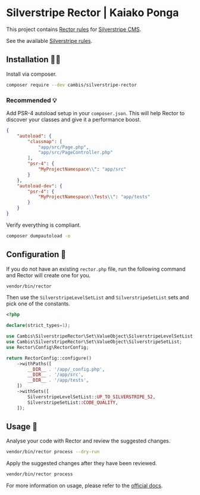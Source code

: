 # Silverstripe Rector | Kaiako Ponga

This project contains [Rector rules](https://github.com/rectorphp/rector) for [Silverstripe CMS](https://github.com/silverstripe).

See the available [Silverstripe rules](docs/rector_rules_overview.md).

## Installation 👷‍♀️

Install via composer.

```sh
composer require --dev cambis/silverstripe-rector
```

### Recommended 💡
Add PSR-4 autoload setup in your `composer.json`. This will help Rector to discover your classes and give it a performance boost.

```json
{
    "autoload": {
        "classmap": [
            "app/src/Page.php",
            "app/src/PageController.php"
        ],
        "psr-4": {
            "MyProjectNamespace\\": "app/src"
        }
    },
    "autoload-dev": {
        "psr-4": {
            "MyProjectNamespace\\Tests\\": "app/tests"
        }
    }
}
```

Verify everything is compliant.

```sh
composer dumpautoload -o
```

## Configuration 🚧

If you do not have an existing `rector.php` file, run the following command and Rector will create one for you.

```sh
vendor/bin/rector
```

Then use the `SilverstripeLevelSetList` and `SilverstripeSetList` sets and pick one of the constants.

```php
<?php

declare(strict_types=1);

use Cambis\SilverstripeRector\Set\ValueObject\SilverstripeLevelSetList;
use Cambis\SilverstripeRector\Set\ValueObject\SilverstripeSetList;
use Rector\Config\RectorConfig;

return RectorConfig::configure()
    ->withPaths([
        __DIR__ . '/app/_config.php',
        __DIR__ . '/app/src',
        __DIR__ . '/app/tests',
    ])
    ->withSets([
        SilverstripeLevelSetList::UP_TO_SILVERSTRIPE_52,
        SilverstripeSetList::CODE_QUALITY,
    ]);
```

## Usage 🏃

Analyse your code with Rector and review the suggested changes.

```sh
vendor/bin/rector process --dry-run
```

Apply the suggested changes after they have been reviewed.

```sh
vendor/bin/rector process
```

For more information on usage, please refer to the [official docs](https://getrector.com/documentation).
